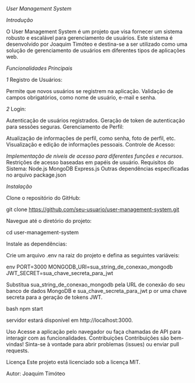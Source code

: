 *User Management System*

*Introdução*

O User Management System é um projeto que visa fornecer um sistema robusto e escalável para gerenciamento de usuários. Este sistema é desenvolvido 
por Joaquim Timóteo e destina-se a ser utilizado como uma solução de gerenciamento de usuários em diferentes tipos de aplicações web.

*Funcionalidades Principais*

*1* Registro de Usuários:

Permite que novos usuários se registrem na aplicação.
Validação de campos obrigatórios, como nome de usuário, e-mail e senha.

*2* Login:

Autenticação de usuários registrados.
Geração de token de autenticação para sessões seguras.
Gerenciamento de Perfil:

Atualização de informações de perfil, como senha, foto de perfil, etc.
Visualização e edição de informações pessoais.
Controle de Acesso:

*Implementação de níveis de acesso para diferentes funções e recursos*.
Restrições de acesso baseadas em papéis de usuário.
Requisitos do Sistema:
Node.js
MongoDB
Express.js
Outras dependências especificadas no arquivo package.json

*Instalação*

Clone o repositório do GitHub:

git clone https://github.com/seu-usuario/user-management-system.git

Navegue até o diretório do projeto:

cd user-management-system

Instale as dependências:

Crie um arquivo .env na raiz do projeto e defina as seguintes variáveis:

env
PORT=3000
MONGODB_URI=sua_string_de_conexao_mongodb
JWT_SECRET=sua_chave_secreta_para_jwt

Substitua sua_string_de_conexao_mongodb pela URL de conexão do seu banco de dados MongoDB e sua_chave_secreta_para_jwt p
or uma chave secreta para a geração de tokens JWT.

bash
npm start

 servidor estará disponível em http://localhost:3000.

Uso
Acesse a aplicação pelo navegador ou faça chamadas de API para interagir com as funcionalidades.
Contribuições
Contribuições são bem-vindas! Sinta-se à vontade para abrir problemas (issues) ou enviar pull requests.

Licença
Este projeto está licenciado sob a licença MIT.

Autor: Joaquim Timóteo
